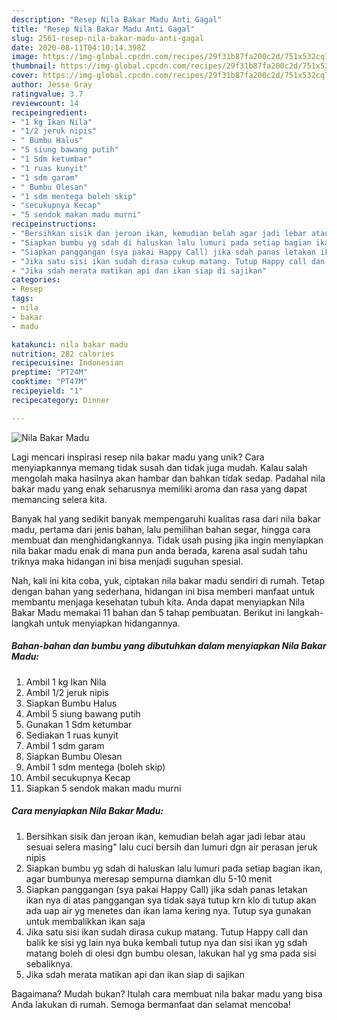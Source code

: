 ```yaml
---
description: "Resep Nila Bakar Madu Anti Gagal"
title: "Resep Nila Bakar Madu Anti Gagal"
slug: 2561-resep-nila-bakar-madu-anti-gagal
date: 2020-08-11T04:10:14.398Z
image: https://img-global.cpcdn.com/recipes/29f31b87fa200c2d/751x532cq70/nila-bakar-madu-foto-resep-utama.jpg
thumbnail: https://img-global.cpcdn.com/recipes/29f31b87fa200c2d/751x532cq70/nila-bakar-madu-foto-resep-utama.jpg
cover: https://img-global.cpcdn.com/recipes/29f31b87fa200c2d/751x532cq70/nila-bakar-madu-foto-resep-utama.jpg
author: Jesse Gray
ratingvalue: 3.7
reviewcount: 14
recipeingredient:
- "1 kg Ikan Nila"
- "1/2 jeruk nipis"
- " Bumbu Halus"
- "5 siung bawang putih"
- "1 Sdm ketumbar"
- "1 ruas kunyit"
- "1 sdm garam"
- " Bumbu Olesan"
- "1 sdm mentega boleh skip"
- "secukupnya Kecap"
- "5 sendok makan madu murni"
recipeinstructions:
- "Bersihkan sisik dan jeroan ikan, kemudian belah agar jadi lebar atau sesuai selera masing&#34; lalu cuci bersih dan lumuri dgn air perasan jeruk nipis"
- "Siapkan bumbu yg sdah di haluskan lalu lumuri pada setiap bagian ikan, agar bumbunya meresap sempurna diamkan dlu 5-10 menit"
- "Siapkan panggangan (sya pakai Happy Call) jika sdah panas letakan ikan nya di atas panggangan sya tidak saya tutup krn klo di tutup akan ada uap air yg menetes dan ikan lama kering nya. Tutup sya gunakan untuk membalikkan ikan saja"
- "Jika satu sisi ikan sudah dirasa cukup matang. Tutup Happy call dan balik ke sisi yg lain nya buka kembali tutup nya dan sisi ikan yg sdah matang boleh di olesi dgn bumbu olesan, lakukan hal yg sma pada sisi sebaliknya."
- "Jika sdah merata matikan api dan ikan siap di sajikan"
categories:
- Resep
tags:
- nila
- bakar
- madu

katakunci: nila bakar madu 
nutrition: 282 calories
recipecuisine: Indonesian
preptime: "PT24M"
cooktime: "PT47M"
recipeyield: "1"
recipecategory: Dinner

---
```



![Nila Bakar Madu](https://img-global.cpcdn.com/recipes/29f31b87fa200c2d/751x532cq70/nila-bakar-madu-foto-resep-utama.jpg)

Lagi mencari inspirasi resep nila bakar madu yang unik? Cara menyiapkannya memang tidak susah dan tidak juga mudah. Kalau salah mengolah maka hasilnya akan hambar dan bahkan tidak sedap. Padahal nila bakar madu yang enak seharusnya memiliki aroma dan rasa yang dapat memancing selera kita.

Banyak hal yang sedikit banyak mempengaruhi kualitas rasa dari nila bakar madu, pertama dari jenis bahan, lalu pemilihan bahan segar, hingga cara membuat dan menghidangkannya. Tidak usah pusing jika ingin menyiapkan nila bakar madu enak di mana pun anda berada, karena asal sudah tahu triknya maka hidangan ini bisa menjadi suguhan spesial.




Nah, kali ini kita coba, yuk, ciptakan nila bakar madu sendiri di rumah. Tetap dengan bahan yang sederhana, hidangan ini bisa memberi manfaat untuk membantu menjaga kesehatan tubuh kita. Anda dapat menyiapkan Nila Bakar Madu memakai 11 bahan dan 5 tahap pembuatan. Berikut ini langkah-langkah untuk menyiapkan hidangannya.

<!--inarticleads1-->

##### Bahan-bahan dan bumbu yang dibutuhkan dalam menyiapkan Nila Bakar Madu:

1. Ambil 1 kg Ikan Nila
1. Ambil 1/2 jeruk nipis
1. Siapkan  Bumbu Halus
1. Ambil 5 siung bawang putih
1. Gunakan 1 Sdm ketumbar
1. Sediakan 1 ruas kunyit
1. Ambil 1 sdm garam
1. Siapkan  Bumbu Olesan
1. Ambil 1 sdm mentega (boleh skip)
1. Ambil secukupnya Kecap
1. Siapkan 5 sendok makan madu murni




<!--inarticleads2-->

##### Cara menyiapkan Nila Bakar Madu:

1. Bersihkan sisik dan jeroan ikan, kemudian belah agar jadi lebar atau sesuai selera masing&#34; lalu cuci bersih dan lumuri dgn air perasan jeruk nipis
1. Siapkan bumbu yg sdah di haluskan lalu lumuri pada setiap bagian ikan, agar bumbunya meresap sempurna diamkan dlu 5-10 menit
1. Siapkan panggangan (sya pakai Happy Call) jika sdah panas letakan ikan nya di atas panggangan sya tidak saya tutup krn klo di tutup akan ada uap air yg menetes dan ikan lama kering nya. Tutup sya gunakan untuk membalikkan ikan saja
1. Jika satu sisi ikan sudah dirasa cukup matang. Tutup Happy call dan balik ke sisi yg lain nya buka kembali tutup nya dan sisi ikan yg sdah matang boleh di olesi dgn bumbu olesan, lakukan hal yg sma pada sisi sebaliknya.
1. Jika sdah merata matikan api dan ikan siap di sajikan




Bagaimana? Mudah bukan? Itulah cara membuat nila bakar madu yang bisa Anda lakukan di rumah. Semoga bermanfaat dan selamat mencoba!
